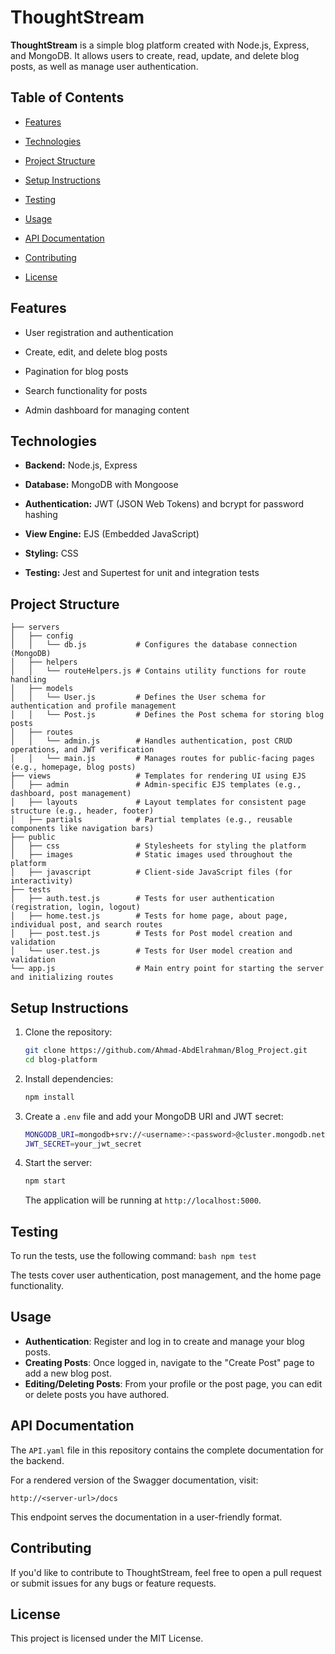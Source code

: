 
# ThoughtStream



**ThoughtStream** is a simple blog platform created with Node.js, Express, and MongoDB. It allows users to create, read, update, and delete blog posts, as well as manage user authentication.



## Table of Contents



- [Features](#features)

- [Technologies](#technologies)

- [Project Structure](#project-structure)

- [Setup Instructions](#Setup-Instructions)

- [Testing](#testing)

- [Usage](#usage)

- [API Documentation](#API-Documentation)

- [Contributing](#contributing)

- [License](#license)



## Features


- User registration and authentication

- Create, edit, and delete blog posts

- Pagination for blog posts

- Search functionality for posts

- Admin dashboard for managing content



## Technologies



- **Backend:** Node.js, Express

- **Database:** MongoDB with Mongoose

- **Authentication:** JWT (JSON Web Tokens) and bcrypt for password hashing

- **View Engine:** EJS (Embedded JavaScript)

- **Styling:** CSS

- **Testing:** Jest and Supertest for unit and integration tests



## Project Structure

```
├── servers
│   ├── config         
│   │   └── db.js           # Configures the database connection (MongoDB)
│   ├── helpers         
│   │   └── routeHelpers.js # Contains utility functions for route handling
│   ├── models         
│   │   └── User.js         # Defines the User schema for authentication and profile management
│   │   └── Post.js         # Defines the Post schema for storing blog posts
│   ├── routes
│   │   └── admin.js        # Handles authentication, post CRUD operations, and JWT verification
│   │   └── main.js         # Manages routes for public-facing pages (e.g., homepage, blog posts)
├── views                   # Templates for rendering UI using EJS
│   ├── admin               # Admin-specific EJS templates (e.g., dashboard, post management)
│   ├── layouts             # Layout templates for consistent page structure (e.g., header, footer)
│   ├── partials            # Partial templates (e.g., reusable components like navigation bars)
├── public
│   ├── css                 # Stylesheets for styling the platform
│   ├── images              # Static images used throughout the platform
│   ├── javascript          # Client-side JavaScript files (for interactivity)
├── tests
│   ├── auth.test.js        # Tests for user authentication (registration, login, logout)
│   ├── home.test.js        # Tests for home page, about page, individual post, and search routes
│   ├── post.test.js        # Tests for Post model creation and validation
│   └── user.test.js        # Tests for User model creation and validation
└── app.js                  # Main entry point for starting the server and initializing routes
```

## Setup Instructions

1. Clone the repository:
   ```bash
   git clone https://github.com/Ahmad-AbdElrahman/Blog_Project.git
   cd blog-platform
   ```

2. Install dependencies:
   ```bash
   npm install
   ```

3. Create a `.env` file and add your MongoDB URI and JWT secret:
   ```bash
   MONGODB_URI=mongodb+srv://<username>:<password>@cluster.mongodb.net/<dbname>
   JWT_SECRET=your_jwt_secret
   ```

4. Start the server:
   ```bash
   npm start
   ```

   The application will be running at `http://localhost:5000`.

## Testing

To run the tests, use the following command:
    ```bash
    npm test
    ```

The tests cover user authentication, post management, and the home page functionality.

## Usage

- **Authentication**: Register and log in to create and manage your blog posts.
- **Creating Posts**: Once logged in, navigate to the "Create Post" page to add a new blog post.
- **Editing/Deleting Posts**: From your profile or the post page, you can edit or delete posts you have authored.

## API Documentation

The `API.yaml` file in this repository contains the complete documentation for the backend.

For a rendered version of the Swagger documentation, visit:

`http://<server-url>/docs`

This endpoint serves the documentation in a user-friendly format.

## Contributing

If you'd like to contribute to ThoughtStream, feel free to open a pull request or submit issues for any bugs or feature requests.

## License

This project is licensed under the MIT License.